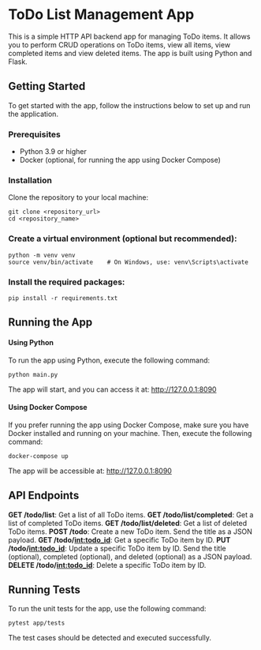 # ToDo List Management App

This is a simple HTTP API backend app for managing ToDo items. It allows you to perform CRUD operations on ToDo items, view all items, view completed items and view deleted items. The app is built using Python and Flask.

## Getting Started

To get started with the app, follow the instructions below to set up and run the application.

### Prerequisites

- Python 3.9 or higher
- Docker (optional, for running the app using Docker Compose)

### Installation

Clone the repository to your local machine:
```
git clone <repository_url>
cd <repository_name>
```

### Create a virtual environment (optional but recommended):
```
python -m venv venv
source venv/bin/activate    # On Windows, use: venv\Scripts\activate
```

### Install the required packages:
```
pip install -r requirements.txt
```

## Running the App
#### Using Python
To run the app using Python, execute the following command:

```
python main.py
```
The app will start, and you can access it at: http://127.0.0.1:8090

#### Using Docker Compose
If you prefer running the app using Docker Compose, make sure you have Docker installed and running on your machine. Then, execute the following command:

```
docker-compose up
```
The app will be accessible at: http://127.0.0.1:8090

## API Endpoints
**GET /todo/list**: Get a list of all ToDo items.
**GET /todo/list/completed**: Get a list of completed ToDo items.
**GET /todo/list/deleted**: Get a list of deleted ToDo items.
**POST /todo**: Create a new ToDo item. Send the title as a JSON payload.
**GET /todo/<int:todo_id>**: Get a specific ToDo item by ID.
**PUT /todo/<int:todo_id>**: Update a specific ToDo item by ID. Send the title (optional), completed (optional), and deleted (optional) as a JSON payload.
**DELETE /todo/<int:todo_id>**: Delete a specific ToDo item by ID.

## Running Tests
To run the unit tests for the app, use the following command:
```
pytest app/tests
```
The test cases should be detected and executed successfully.